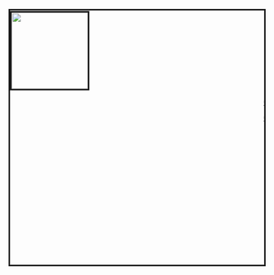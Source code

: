 <marquee
  direction="down"
  width="500"
  height="500"
  behavior="alternate"
  style="border:solid">
<img src="https://user-images.githubusercontent.com/132466058/236674390-6ddaf145-85cf-4e9a-9d7a-30132e08f332.png" width="150" style="border:solid"> <marquee>
  <p><a href="https://rutgerpijnenburg.github.io/Vision/">Click this to navigate to the Google home page</a></p>
<p><a href="https://www.Google.com/">Click this to navigate to the Google home page</a></p>
